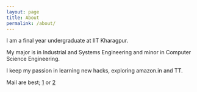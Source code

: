 ```yaml
---
layout: page
title: About
permalink: /about/
---
```


I am a final year undergraduate at IIT Kharagpur.

My major is in Industrial and Systems Engineering and minor in Computer Science Engineering.

I keep my passion in learning new hacks, exploring amazon.in and TT.

Mail are best; [1](mailto:manishagrawal.iitkgp@gmail.com) or [2](mailto:manishhag@iitkgp.ac.in) 